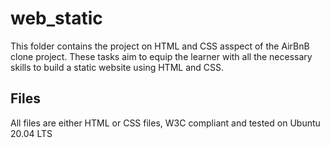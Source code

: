 # web_static

This folder contains the project on HTML and CSS asspect of the AirBnB clone project. These tasks aim to equip the learner with all the necessary skills to build a static website using HTML and CSS.

## Files

All files are either HTML or CSS files, W3C compliant and tested on Ubuntu 20.04 LTS

